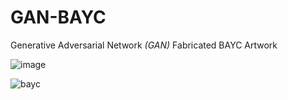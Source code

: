 # GAN-BAYC
Generative Adversarial Network *(GAN)* Fabricated BAYC Artwork

![image](https://user-images.githubusercontent.com/78232682/173234686-8f48b45e-007a-4ef1-b182-19013ed3e58d.png)

![bayc](https://user-images.githubusercontent.com/78232682/173234862-079a0e0e-4bef-4031-890f-0224d3020c21.png)

